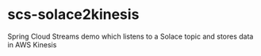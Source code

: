 # scs-solace2kinesis
Spring Cloud Streams demo which listens to a Solace topic and stores data in AWS Kinesis
